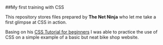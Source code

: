 ##My first training with CSS

This repository stores files prepared by **The Net Ninja** who let me take a first glimpse at CSS in action. 

Basing on his [CSS Tutorial for beginners](https://www.youtube.com/watch?v=VZy528TnkBE&list=PL4cUxeGkcC9gQeDH6xYhmO-db2mhoTSrT&index=52) I was able to practice the use of CSS on a simple example of a basic but neat bike shop website.


